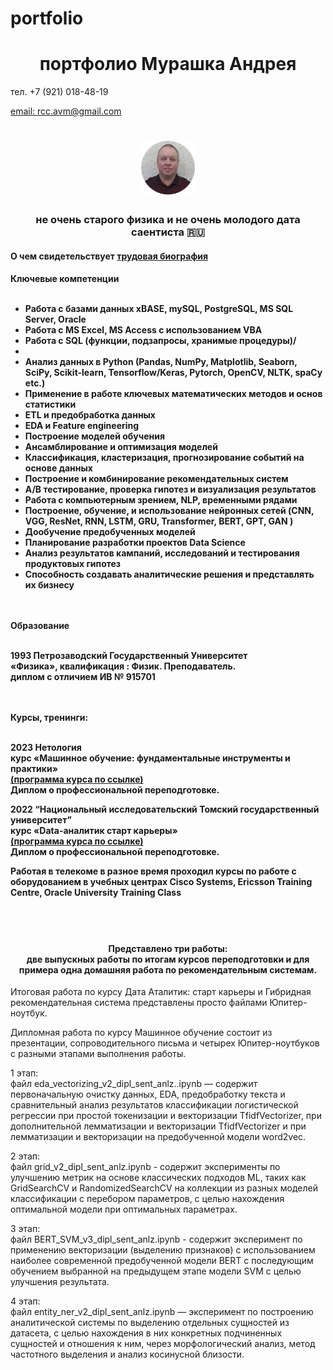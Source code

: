 # portfolio

<h1 align="center">портфолио Мурашка Андрея</h1> 
<p> </p>тел. +7 (921) 018-48-19 </p>
<a href="mailto:rcc.avm@gmail.com">email: rcc.avm@gmail.com</a>

<h1 align="center"><img src="https://github.com/rcc-avm/portfolio/blob/main/A2.png "height="86"/></h1>
<h3 align="center">не очень старого физика и не очень молодого дата саентиста 🇷🇺</h3>

<h4 align="left">
  О чем свидетельствует <a href="https://cdn.rawgit.com/rcc-avm/portfolio/master/tb1.html">трудовая биография</a>
</h4>

<h4 align="left">
Ключевые компетенции
<br>
<br>
  <ul>
<li>Работа с базами данных  xBASE, mySQL, PostgreSQL, MS SQL Server, Oracle</li>
<li>Работа с MS Excel, MS Access с использованием VBA</li>
<li>Работа с SQL (функции, подзапросы, хранимые процедуры)/<li>
<li>Анализ данных в Python (Pandas, NumPy, Matplotlib, Seaborn, SciPy, Scikit-learn, Tensorflow/Keras, Pytorch, OpenCV, NLTK, spaCy  etc.)</li>
<li>Применение в работе ключевых математических методов и основ статистики</li>
<li>ETL  и предобработка данных</li>
<li>EDA и Feature engineering</li>
<li>Построение моделей обучения</li>
<li>Ансамблирование и оптимизация моделей</li>
<li>Классификация, кластеризация, прогнозирование событий на основе данных</li>
<li>Построение и комбинирование рекомендательных систем</li>
<li>A/B тестирование, проверка гипотез и визуализация результатов</li>
<li>Работа с компьютерным зрением, NLP, временными рядами</li>
<li>Построение, обучение, и использование нейронных сетей (CNN, VGG, ResNet, RNN, LSTM,  GRU, Transformer, BERT, GPT, GAN )</li>
<li>Дообучение предобученных моделей</li>
<li>Планирование разработки проектов Data Science</li>
<li>Анализ результатов кампаний, исследований и тестирования продуктовых гипотез</li>
<li>Способность создавать аналитические решения и представлять их бизнесу</li>
  </ul>
<br>
<br>
Образование
<br>
<br>

<p>1993 Петрозаводский Государственный Университет<br> 
«Физика», квалификация : Физик. Преподаватель.<br> 
диплом с отличием ИВ  № 915701</p>
<br>
<br>
Курсы, тренинги:
<br>
<br>
<p>2023 Нетология<br>
 курс «Машинное обучение: фундаментальные инструменты и практики»<br>
 <a href="https://netology.ru/programs/machine-learn?utm_source=advcake&utm_medium=cpa&utm_campaign=cityads&utm_content=Y6Ljx9&utm_term=8QTZ20taFpZjqht&stop=1#/main_features">(программа курса по ссылке)</a><br>
Диплом о профессиональной переподготовке.</p> 

<p>2022 “Национальный исследовательский Томский государственный университет”<br>
 курс «Data-аналитик старт карьеры»<br>
<a href="https://fedproject.tsu.ru/data?ysclid=ln32r5xz5l264038025">(программа курса по ссылке)</a><br>
Диплом о профессиональной переподготовке.</p>

<p>Работая в телекоме в разное время проходил курсы по работе с оборудованием в учебных центрах
Cisco Systems, Ericsson Training Centre, Oracle University Training Class</p>

</h4>
<br>
<br>  

<h4 align="center">Представлено три работы: <br>
две выпускных работы по итогам курсов переподготовки и для примера одна домашняя работа по рекомендательным системам.
</h4> 
<p style="text-align:left">Итоговая работа по курсу Дата Аталитик: старт карьеры и Гибридная рекомендательная система представлены просто файлами Юпитер-ноутбук.</p>
<p style="text-align:left">Дипломная работа по курсу Машинное обучение состоит из презентации,  сопроводительного письма и четырех Юпитер-ноутбуков с разными этапами выполнения работы.</p>
<p style="text-align:left">1 этап:<br> файл eda_vectorizing_v2_dipl_sent_anlz..ipynb — содержит первоначальную очистку данных, EDA, предобработку текста и  сравнительный анализ результатов классификации логистической регрессии при простой токенизации и векторизации TfidfVectorizer, при дополнительной лемматизации и векторизации TfidfVectorizer и при  лемматизации и векторизации на предобученной модели word2vec.
</p>
<p style="text-align:left">2 этап:<br>файл grid_v2_dipl_sent_anlz.ipynb -  содержит эксперименты по улучшению метрик на основе классических подходов ML, таких как GridSearchCV и RandomizedSearchCV на коллекции из разных моделей классификации с перебором параметров, с целью нахождения оптимальной модели при оптимальных параметрах.
</p>
<p style="text-align:left">3 этап:<br>файл BERT_SVM_v3_dipl_sent_anlz.ipynb -  содержит эксперимент по применению векторизации (выделению признаков) с использованием наиболее современной предобученной модели BERT с последующим обучением выбранной на предыдущем этапе модели  SVM с целью улучшения результата.</p>
<p style="text-align:left">4 этап:<br>файл entity_ner_v2_dipl_sent_anlz.ipynb — эксперимент по построению аналитической системы по выделению отдельных сущностей из датасета, с целью нахождения в них конкретных подчиненных сущностей  и отношения к ним, через морфологический анализ, метод частотного выделения и анализ косинусной близости.</p>
